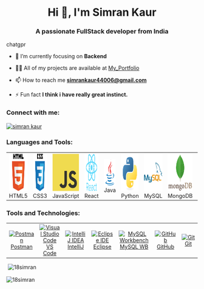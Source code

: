 <h1 align="center">Hi 👋, I'm Simran Kaur</h1> 
<h3 align="center">A passionate FullStack developer from India</h3>chatgpr

- 🌱 I’m currently focusing on **Backend**

- 👨‍💻 All of my projects are available at [My_Portfolio](simranpersonalportfolioo.netlify.app)

- 📫 How to reach me **simrankaur44006@gmail.com**

- ⚡ Fun fact **I think i have really great instinct.**

<h3 align="left">Connect with me:</h3>
<p align="left">
<a href="https://linkedin.com/in/simran kaur" target="blank"><img align="center" src="https://raw.githubusercontent.com/rahuldkjain/github-profile-readme-generator/master/src/images/icons/Social/linked-in-alt.svg" alt="simran kaur" height="30" width="40" /></a>
</p>

<h3 align="left">Languages and Tools:</h3>
<table>
  <tr>
    <td align="center" width="100">
      <a href="https://www.w3.org/html/" target="_blank" rel="noreferrer">
        <img src="https://raw.githubusercontent.com/devicons/devicon/master/icons/html5/html5-original-wordmark.svg" alt="HTML5" width="100" height="100"/>
      </a>
      <br/>HTML5
    </td>
    <td align="center" width="100">
      <a href="https://www.w3schools.com/css/" target="_blank" rel="noreferrer">
        <img src="https://raw.githubusercontent.com/devicons/devicon/master/icons/css3/css3-original-wordmark.svg" alt="CSS3" width="100" height="100"/>
      </a>
      <br/>CSS3
    </td>
    <td align="center" width="100">
      <a href="https://developer.mozilla.org/en-US/docs/Web/JavaScript" target="_blank" rel="noreferrer">
        <img src="https://raw.githubusercontent.com/devicons/devicon/master/icons/javascript/javascript-original.svg" alt="JavaScript" width="100" height="100"/>
      </a>
      <br/>JavaScript
    </td>
    <td align="center" width="100">
      <a href="https://reactjs.org/" target="_blank" rel="noreferrer">
        <img src="https://raw.githubusercontent.com/devicons/devicon/master/icons/react/react-original-wordmark.svg" alt="React" width="100" height="100"/>
      </a>
      <br/>React
    </td>
     <td align="center" width="100">
      <a href="https://www.java.com" target="_blank" rel="noreferrer">
        <img src="https://raw.githubusercontent.com/devicons/devicon/master/icons/java/java-original.svg" alt="Java" width="70" height="70"/>
      </a>
      <br/>Java
    </td>
    <td align="center" width="100">
      <a href="https://www.python.org" target="_blank" rel="noreferrer">
        <img src="https://raw.githubusercontent.com/devicons/devicon/master/icons/python/python-original.svg" alt="Python" width="100" height="100"/>
      </a>
      <br/>Python
    </td>
    <td align="center" width="100">
      <a href="https://www.mysql.com/" target="_blank" rel="noreferrer">
        <img src="https://raw.githubusercontent.com/devicons/devicon/master/icons/mysql/mysql-original-wordmark.svg" alt="MySQL" width="100" height="100"/>
      </a>
      <br/>MySQL
    </td>
    <td align="center" width="100">
      <a href="https://www.mongodb.com" target="_blank" rel="noreferrer">
        <img src="https://raw.githubusercontent.com/devicons/devicon/master/icons/mongodb/mongodb-original-wordmark.svg" alt="MongoDB" width="100" height="100"/>
      </a>
      <br/>MongoDB
    </td>
  <td align="center" width="100">
      <a href="https://expressjs.com" target="_blank" rel="noreferrer">
        <img src="https://raw.githubusercontent.com/devicons/devicon/master/icons/express/express-original-wordmark.svg" alt="Express.js" width="100" height="100" style="background-color:white;"/>
      </a>
      <br/>Express.js
    </td>

  </tr>
  
</table>


<h3 align="left">Tools and Technologies:</h3>
<table>
  <tr>
    <td align="center" width="100">
      <a href="https://www.postman.com/" target="_blank" rel="noreferrer">
        <img src="https://www.vectorlogo.zone/logos/getpostman/getpostman-icon.svg" alt="Postman" width="50" height="50"/>
        <br/>Postman
      </a>
    </td>
    <td align="center" width="100">
      <a href="https://code.visualstudio.com/" target="_blank" rel="noreferrer">
        <img src="https://cdn.jsdelivr.net/gh/devicons/devicon/icons/vscode/vscode-original.svg" alt="Visual Studio Code" width="50" height="50"/>
        <br/>VS Code
      </a>
    </td>
    <td align="center" width="100">
      <a href="https://www.jetbrains.com/idea/" target="_blank" rel="noreferrer">
        <img src="https://cdn.jsdelivr.net/gh/devicons/devicon/icons/intellij/intellij-original.svg" alt="IntelliJ IDEA" width="50" height="50"/>
        <br/>IntelliJ
      </a>
    </td>
    <td align="center" width="100">
      <a href="https://www.eclipse.org/ide/" target="_blank" rel="noreferrer">
        <img src="https://cdn.jsdelivr.net/gh/devicons/devicon/icons/eclipse/eclipse-original.svg" alt="Eclipse IDE" width="50" height="50"/>
        <br/>Eclipse
      </a>
    </td>
    <td align="center" width="100">
      <a href="https://www.mysql.com/products/workbench/" target="_blank" rel="noreferrer">
        <img src="https://cdn.jsdelivr.net/gh/devicons/devicon/icons/mysql/mysql-original-wordmark.svg" alt="MySQL Workbench" width="50" height="50"/>
        <br/>MySQL WB
      </a>
    </td>
    <td align="center" width="100">
      <a href="https://github.com/" target="_blank" rel="noreferrer">
        <img src="https://cdn.jsdelivr.net/gh/devicons/devicon/icons/github/github-original-wordmark.svg" alt="GitHub" width="50" height="50"/>
        <br/>GitHub
      </a>
    </td>
    <td align="center" width="100">
      <a href="https://git-scm.com/" target="_blank" rel="noreferrer">
        <img src="https://cdn.jsdelivr.net/gh/devicons/devicon/icons/git/git-original-wordmark.svg" alt="Git" width="50" height="50"/>
        <br/>Git
      </a>
    </td>


  </tr>
</table>




<p>&nbsp;<img align="center" src="https://github-readme-stats.vercel.app/api?username=18simran&show_icons=true&locale=en" alt="18simran" /></p>

<p><img align="center" src="https://github-readme-streak-stats.herokuapp.com/?user=18simran&" alt="18simran" /></p>

